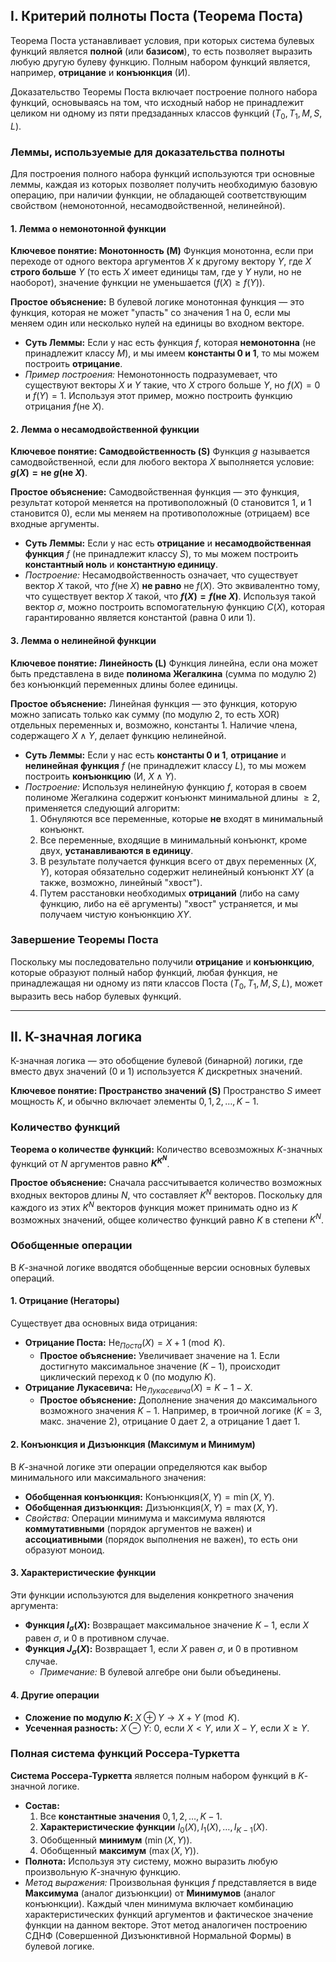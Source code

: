 
## I. Критерий полноты Поста (Теорема Поста)

Теорема Поста устанавливает условия, при которых система булевых функций является **полной** (или **базисом**), то есть позволяет выразить любую другую булеву функцию. Полным набором функций является, например, **отрицание** и **конъюнкция** (И).

Доказательство Теоремы Поста включает построение полного набора функций, основываясь на том, что исходный набор не принадлежит целиком ни одному из пяти предзаданных классов функций ($T_0, T_1, M, S, L$).

### Леммы, используемые для доказательства полноты

Для построения полного набора функций используются три основные леммы, каждая из которых позволяет получить необходимую базовую операцию, при наличии функции, не обладающей соответствующим свойством (немонотонной, несамодвойственной, нелинейной).

#### 1. Лемма о немонотонной функции

**Ключевое понятие: Монотонность (M)** Функция монотонна, если при переходе от одного вектора аргументов $X$ к другому вектору $Y$, где $X$ **строго больше** $Y$ (то есть $X$ имеет единицы там, где у $Y$ нули, но не наоборот), значение функции не уменьшается ($f(X) \geq f(Y)$).

**Простое объяснение:** В булевой логике монотонная функция — это функция, которая не может "упасть" со значения 1 на 0, если мы меняем один или несколько нулей на единицы во входном векторе.

- **Суть Леммы:** Если у нас есть функция $f$, которая **немонотонна** (не принадлежит классу $M$), и мы имеем **константы 0 и 1**, то мы можем построить **отрицание**.
- _Пример построения:_ Немонотонность подразумевает, что существуют векторы $X$ и $Y$ такие, что $X$ строго больше $Y$, но $f(X)=0$ и $f(Y)=1$. Используя этот пример, можно построить функцию отрицания $f(\text{не } X)$.

#### 2. Лемма о несамодвойственной функции

**Ключевое понятие: Самодвойственность (S)** Функция $g$ называется самодвойственной, если для любого вектора $X$ выполняется условие: **$g(X) = \text{не } g(\text{не } X)$**.

**Простое объяснение:** Самодвойственная функция — это функция, результат которой меняется на противоположный (0 становится 1, и 1 становится 0), если мы меняем на противоположные (отрицаем) все входные аргументы.

- **Суть Леммы:** Если у нас есть **отрицание** и **несамодвойственная функция** $f$ (не принадлежит классу $S$), то мы можем построить **константный ноль** и **константную единицу**.
- _Построение:_ Несамодвойственность означает, что существует вектор $X$ такой, что $f(\text{не } X)$ **не равно** $\text{не } f(X)$. Это эквивалентно тому, что существует вектор $X$ такой, что **$f(X) = f(\text{не } X)$**. Используя такой вектор $\sigma$, можно построить вспомогательную функцию $C(X)$, которая гарантированно является константой (равна 0 или 1).

#### 3. Лемма о нелинейной функции

**Ключевое понятие: Линейность (L)** Функция линейна, если она может быть представлена в виде **полинома Жегалкина** (сумма по модулю 2) без конъюнкций переменных длины более единицы.

**Простое объяснение:** Линейная функция — это функция, которую можно записать только как сумму (по модулю 2, то есть XOR) отдельных переменных и, возможно, константы 1. Наличие члена, содержащего $X \land Y$, делает функцию нелинейной.

- **Суть Леммы:** Если у нас есть **константы 0 и 1**, **отрицание** и **нелинейная функция** $f$ (не принадлежит классу $L$), то мы можем построить **конъюнкцию** (И, $X \land Y$).
- _Построение:_ Используя нелинейную функцию $f$, которая в своем полиноме Жегалкина содержит конъюнкт минимальной длины $\geq 2$, применяется следующий алгоритм:
    1. Обнуляются все переменные, которые **не** входят в минимальный конъюнкт.
    2. Все переменные, входящие в минимальный конъюнкт, кроме двух, **устанавливаются в единицу**.
    3. В результате получается функция всего от двух переменных ($X, Y$), которая обязательно содержит нелинейный конъюнкт $XY$ (а также, возможно, линейный "хвост").
    4. Путем расстановки необходимых **отрицаний** (либо на саму функцию, либо на её аргументы) "хвост" устраняется, и мы получаем чистую конъюнкцию $XY$.

### Завершение Теоремы Поста

Поскольку мы последовательно получили **отрицание** и **конъюнкцию**, которые образуют полный набор функций, любая функция, не принадлежащая ни одному из пяти классов Поста ($T_0, T_1, M, S, L$), может выразить весь набор булевых функций.

---

## II. К-значная логика

К-значная логика — это обобщение булевой (бинарной) логики, где вместо двух значений (0 и 1) используется $K$ дискретных значений.

**Ключевое понятие: Пространство значений (S)** Пространство $S$ имеет мощность $K$, и обычно включает элементы ${0, 1, 2, \dots, K-1}$.

### Количество функций

**Теорема о количестве функций:** Количество всевозможных $K$-значных функций от $N$ аргументов равно **$K^{K^N}$**.

**Простое объяснение:** Сначала рассчитывается количество возможных входных векторов длины $N$, что составляет $K^N$ векторов. Поскольку для каждого из этих $K^N$ векторов функция может принимать одно из $K$ возможных значений, общее количество функций равно $K$ в степени $K^N$.

### Обобщенные операции

В $K$-значной логике вводятся обобщенные версии основных булевых операций.

#### 1. Отрицание (Негаторы)

Существует два основных вида отрицания:

- **Отрицание Поста:** $\text{Не}_{Поста}(X) = X + 1 \pmod K$.
    - **Простое объяснение:** Увеличивает значение на 1. Если достигнуто максимальное значение ($K-1$), происходит циклический переход к 0 (по модулю $K$).
- **Отрицание Лукасевича:** $\text{Не}_{Лукасевича}(X) = K - 1 - X$.
    - **Простое объяснение:** Дополнение значения до максимального возможного значения $K-1$. Например, в троичной логике ($K=3$, макс. значение 2), отрицание 0 дает 2, а отрицание 1 дает 1.

#### 2. Конъюнкция и Дизъюнкция (Максимум и Минимум)

В $K$-значной логике эти операции определяются как выбор минимального или максимального значения:

- **Обобщенная конъюнкция:** $\text{Конъюнкция}(X, Y) = \min(X, Y)$.
- **Обобщенная дизъюнкция:** $\text{Дизъюнкция}(X, Y) = \max(X, Y)$.
- _Свойства:_ Операции минимума и максимума являются **коммутативными** (порядок аргументов не важен) и **ассоциативными** (порядок выполнения не важен), то есть они образуют моноид.

#### 3. Характеристические функции

Эти функции используются для выделения конкретного значения аргумента:

- **Функция $I_{\sigma}(X)$:** Возвращает максимальное значение $K-1$, если $X$ равен $\sigma$, и $0$ в противном случае.
- **Функция $J_{\sigma}(X)$:** Возвращает $1$, если $X$ равен $\sigma$, и $0$ в противном случае.
    - _Примечание:_ В булевой алгебре они были объединены.

#### 4. Другие операции

- **Сложение по модулю $K$:** $X \oplus Y \rightarrow X + Y \pmod K$.
- **Усеченная разность:** $X \ominus Y$: $0$, если $X < Y$, или $X - Y$, если $X \geq Y$.

### Полная система функций Россера-Туркетта

**Система Россера-Туркетта** является полным набором функций в $K$-значной логике.

- **Состав:**
    1. Все **константные значения** ${0, 1, 2, \dots, K-1}$.
    2. **Характеристические функции** ${I_0(X), I_1(X), \dots, I_{K-1}(X)}$.
    3. Обобщенный **минимум** ($\min(X, Y)$).
    4. Обобщенный **максимум** ($\max(X, Y)$).
- **Полнота:** Используя эту систему, можно выразить любую произвольную $K$-значную функцию.
- _Метод выражения:_ Произвольная функция $f$ представляется в виде **Максимума** (аналог дизъюнкции) от **Минимумов** (аналог конъюнкции). Каждый член минимума включает комбинацию характеристических функций аргументов и фактическое значение функции на данном векторе. Этот метод аналогичен построению СДНФ (Совершенной Дизъюнктивной Нормальной Формы) в булевой логике.